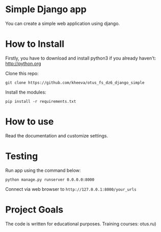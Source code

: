 # Simple Django app

You can create a simple web application using django. 


# How to Install

Firstly, you have to download and install python3 if you already haven't: http://python.org 

Clone this repo:
```
git clone https://github.com/kheeva/otus_fs_dz6_django_simple
```

Install the modules:
```
pip install -r requirements.txt
```

# How to use
Read the documentation and customize settings.

# Testing
Run app using the command below:

```
python manage.py runserver 0.0.0.0:8000
```

Connect via web browser to `http://127.0.0.1:8000/your_urls`

# Project Goals

The code is written for educational purposes. Training courses: otus.ru)
